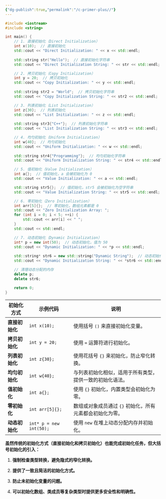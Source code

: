 ```yaml
---
{"dg-publish":true,"permalink":"/c-primer-plus//"}
---
```




```cpp
#include <iostream>
#include <string>

int main() {
    // 1. 直接初始化（Direct Initialization）
    int x(10);  // 直接初始化
    std::cout << "Direct Initialization: " << x << std::endl;
    
    std::string str("Hello");  // 直接初始化字符串
    std::cout << "Direct Initialization String: " << str << std::endl;

    // 2. 拷贝初始化（Copy Initialization）
    int y = 20;  // 拷贝初始化
    std::cout << "Copy Initialization: " << y << std::endl;
    
    std::string str2 = "World";  // 拷贝初始化字符串
    std::cout << "Copy Initialization String: " << str2 << std::endl;

    // 3. 列表初始化（List Initialization）
    int z{30};  // 列表初始化
    std::cout << "List Initialization: " << z << std::endl;
    
    std::string str3{"C++"};  // 列表初始化字符串
    std::cout << "List Initialization String: " << str3 << std::endl;

    // 4. 均匀初始化（Uniform Initialization）
    int w{40};  // 均匀初始化
    std::cout << "Uniform Initialization: " << w << std::endl;
    
    std::string str4{"Programming"};  // 均匀初始化字符串
    std::cout << "Uniform Initialization String: " << str4 << std::endl;

    // 5. 值初始化（Value Initialization）
    int a{};  // 值初始化，a 会被初始化为 0
    std::cout << "Value Initialization: " << a << std::endl;

    std::string str5{};  // 值初始化，str5 会被初始化为空字符串
    std::cout << "Value Initialization String: " << str5 << std::endl;

    // 6. 零初始化（Zero Initialization）
    int arr[5]{};  // 零初始化，数组元素都是 0
    std::cout << "Zero Initialization Array: ";
    for (int i = 0; i < 5; ++i) {
        std::cout << arr[i] << " "; 
    }
    std::cout << std::endl;

    // 7. 动态初始化（Dynamic Initialization）
    int* p = new int(50);  // 动态初始化，值为 50
    std::cout << "Dynamic Initialization: " << *p << std::endl;
    
    std::string* str6 = new std::string("Dynamic String");  // 动态初始化字符串
    std::cout << "Dynamic Initialization String: " << *str6 << std::endl;

    // 清理动态分配的内存
    delete p;
    delete str6;

    return 0;
}
```

| 初始化方式     | 示例代码                    | 说明                              |
| --------- | ----------------------- | ------------------------------- |
| **直接初始化** | `int x(10);`            | 使用括号 `()` 来直接初始化变量。             |
| **拷贝初始化** | `int y = 20;`           | 使用 `=` 运算符进行初始化。                |
| **列表初始化** | `int z{30};`            | 使用花括号 `{}` 来初始化，防止窄化转换。         |
| **均匀初始化** | `int w{40};`            | 与列表初始化相似，适用于所有类型，提供一致的初始化语法。    |
| **值初始化**  | `int a{};`              | 使用 `{}` 初始化，内置类型会初始化为零。         |
| **零初始化**  | `int arr[5]{};`         | 数组或对象成员通过 `{}` 初始化，所有元素都会初始化为零。 |
| **动态初始化** | `int* p = new int(50);` | 使用 `new` 在堆上动态分配内存并初始化。         |
**虽然传统的初始化方式（直接初始化和拷贝初始化）也能完成初始化任务，但大括号初始化的引入：**

1. **强制检查类型转换，避免隐式的窄化转换。**

2. **提供了一致且简洁的初始化方式。**

3. **防止未初始化变量的问题。**

4. **可以初始化数组、类成员等复杂类型时提供更多安全性和明确性。**
